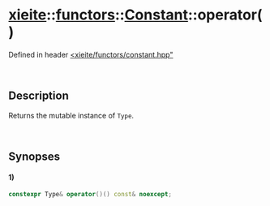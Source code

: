 # [xieite](../../../../../../xieite.md)\:\:[functors](../../../../../../functors.md)\:\:[Constant<Type>](../../../../constant.md)\:\:operator\(\)
Defined in header [<xieite/functors/constant.hpp"](../../../../../../../include/xieite/functors/constant.hpp)

&nbsp;

## Description
Returns the mutable instance of `Type`.

&nbsp;

## Synopses
#### 1)
```cpp
constexpr Type& operator()() const& noexcept;
```
